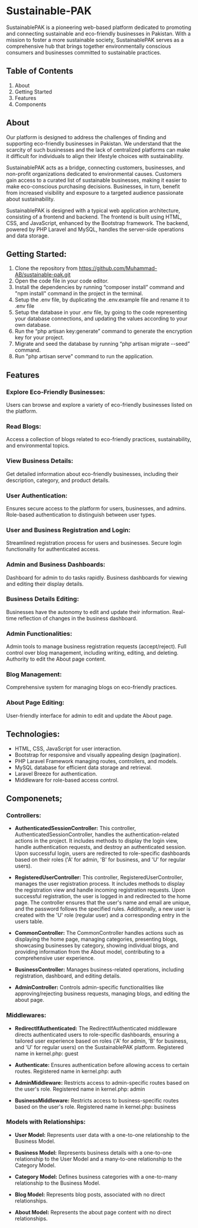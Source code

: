 # Sustainable-PAK

SustainablePAK is a pioneering web-based platform dedicated to promoting and connecting sustainable and eco-friendly businesses in Pakistan. With a mission to foster a more sustainable society, SustainablePAK serves as a comprehensive hub that brings together environmentally conscious consumers and businesses committed to sustainable practices.

## Table of Contents
1.	About
2.	Getting Started
3.	Features
4.	Components

## About
Our platform is designed to address the challenges of finding and supporting eco-friendly businesses in Pakistan. We understand that the scarcity of such businesses and the lack of centralized platforms can make it difficult for individuals to align their lifestyle choices with sustainability.

SustainablePAK acts as a bridge, connecting customers, businesses, and non-profit organizations dedicated to environmental causes. Customers gain access to a curated list of sustainable businesses, making it easier to make eco-conscious purchasing decisions. Businesses, in turn, benefit from increased visibility and exposure to a targeted audience passionate about sustainability.

SustainablePAK is designed with a typical web application architecture, consisting of a frontend and backend. The frontend is built using HTML, CSS, and JavaScript, enhanced by the Bootstrap framework. The backend, powered by PHP Laravel and MySQL, handles the server-side operations and data storage.

## Getting Started:
1. Clone the repository from https://github.com/Muhammad-AB/sustainable-pak.git
2. Open the code file in your code editor.
3. Install the dependencies by running “composer install” command and "npm install" command in the project in the terminal.
4. Setup the .env file, by duplicating the .env.example file and rename it to .env file
5. Setup the database in your .env file, by going to the code representing your database connections, and updating the values according to your own database.
6. Run the “php artisan key:generate” command to generate the encryption key for your project.
7. Migrate and seed the database by running “php artisan migrate --seed” command.
8. Run "php artisan serve" command to run the application.


## Features

### Explore Eco-Friendly Businesses:
Users can browse and explore a variety of eco-friendly businesses listed on the platform.

### Read Blogs:
Access a collection of blogs related to eco-friendly practices, sustainability, and environmental topics.

### View Business Details:
Get detailed information about eco-friendly businesses, including their description, category, and product details.

### User Authentication:
Ensures secure access to the platform for users, businesses, and admins.
Role-based authentication to distinguish between user types.

### User and Business Registration and Login:
Streamlined registration process for users and businesses.
Secure login functionality for authenticated access.

### Admin and Business Dashboards:
Dashboard for admin to do tasks rapidly.
Business dashboards for viewing and editing their display details.

### Business Details Editing:
Businesses have the autonomy to edit and update their information.
Real-time reflection of changes in the business dashboard.

### Admin Functionalities:
Admin tools to manage business registration requests (accept/reject).
Full control over blog management, including writing, editing, and deleting.
Authority to edit the About page content.

### Blog Management:
Comprehensive system for managing blogs on eco-friendly practices.

### About Page Editing:
User-friendly interface for admin to edit and update the About page.


## Technologies:

* HTML, CSS, JavaScript for user interaction.
* Bootstrap for responsive and visually appealing design (pagination).
* PHP Laravel Framework managing routes, controllers, and models.
* MySQL database for efficient data storage and retrieval.
* Laravel Breeze for authentication.
* Middleware for role-based access control.

## Componenets;

### Controllers:
* **AuthenticatedSessionController:** 
  This controller, AuthenticatedSessionController, handles the authentication-related actions in the project. It includes methods to display the login view, handle authentication requests, and destroy an authenticated session. Upon successful login, users are redirected to role-specific dashboards based on their roles ('A' for admin, 'B' for business, and 'U' for regular users).

* **RegisteredUserController:** 
  This controller, RegisteredUserController, manages the user registration process. It includes methods to display the registration view and handle incoming registration requests. Upon successful registration, the user is logged in and redirected to the home page. The controller ensures that the user's name and email are unique, and the password follows the specified rules. Additionally, a new user is created with the 'U' role (regular user) and a corresponding entry in the users table.

* **CommonController:**
  The CommonController handles actions such as displaying the home page, managing categories, presenting blogs, showcasing businesses by category, showing individual blogs, and providing information from the About model, contributing to a comprehensive user experience.

* **BusinessController:** 
  Manages business-related operations, including registration, dashboard, and editing details.

* **AdminController:** 
  Controls admin-specific functionalities like approving/rejecting business requests, managing blogs, and editing the about page.

### Middlewares:

* **RedirectIfAuthenticated:**
  The RedirectIfAuthenticated middleware directs authenticated users to role-specific dashboards, ensuring a tailored user experience based on roles ('A' for admin, 'B' for business, and 'U' for regular users) on the SustainablePAK platform.
  Registered name in kernel.php: guest

* **Authenticate:**
  Ensures authentication before allowing access to certain routes.
  Registered name in kernel.php: auth

* **AdminMiddleware:** 
  Restricts access to admin-specific routes based on the user's role.
  Registered name in kernel.php: admin

* **BusinessMiddleware:**
  Restricts access to business-specific routes based on the user's role.
  Registered name in kernel.php: business

### Models with Relationships:

* **User Model:** 
  Represents user data with a one-to-one relationship to the Business Model.

* **Business Model:** 
  Represents business details with a one-to-one relationship to the User Model and a many-to-one relationship to the Category Model.

* **Category Model:** 
  Defines business categories with a one-to-many relationship to the Business Model.

* **Blog Model:** 
  Represents blog posts, associated with no direct relationships.

* **About Model:** 
  Represents the about page content with no direct relationships.
